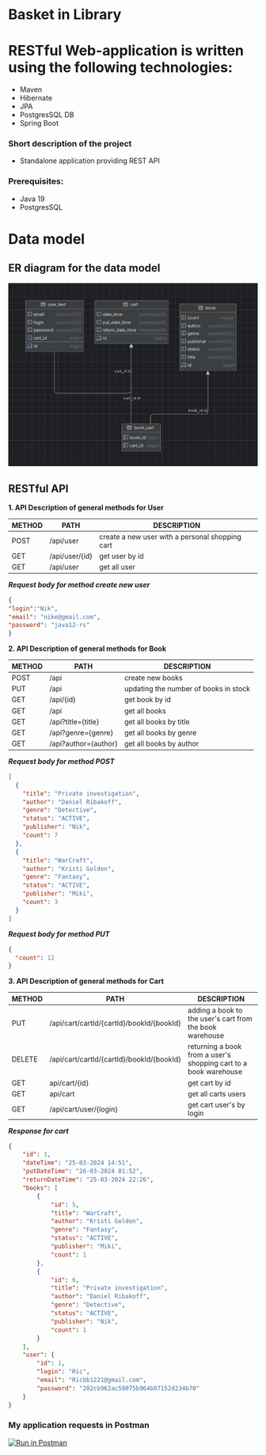 # Basket in Library

# RESTful Web-application is written using the following technologies:

- Maven
- Hibernate
- JPA
- PostgresSQL DB
- Spring Boot

### Short description of the project

- Standalone application providing REST API

### Prerequisites:

- Java 19
- PostgresSQL

# Data model

## ER diagram for the data model

![Tables Library.jpg](src%2Fmain%2Fresources%2Fimage%2FTables%20Library.jpg)

## RESTful API

**1. API Description of general methods for User**

 METHOD | PATH           | DESCRIPTION                                          
--------|----------------|------------------------------------------------------
 POST    | /api/user      | create a new user with a personal shopping cart                                      
 GET    | /api/user/{id} | get user by id                                     
 GET    | /api/user      | get all user                                      

___Request body for method create new user___
```json
{
"login":"Nik",
"email": "nike@gmail.com",
"password": "java12-rs"
}
```

**2. API Description of general methods for Book**

 METHOD | PATH                 | DESCRIPTION            
--------|----------------------|------------------------
 POST   | /api                 | create new books    
 PUT   | /api                 | updating the number of books in stock     
 GET   | /api/{id}            | get book by id     
 GET   | /api                 | get all books
 GET   | /api?title={title}   | get all books by title
 GET   | /api?genre={genre}   | get all books by genre
 GET   | /api?author={author} | get all books by author

___Request body for method POST___

```json
[
  {
    "title": "Private investigation",
    "author": "Daniel Ribakoff",
    "genre": "Detective",
    "status": "ACTIVE",
    "publisher": "Nik",
    "count": 7
  },
  {
    "title": "WarCraft",
    "author": "Kristi Golden",
    "genre": "Fantasy",
    "status": "ACTIVE",
    "publisher": "Miki",
    "count": 3
  }
]

```

___Request body for method PUT___

```json
{
  "count": 12
}

```

**3. API Description of general methods for Cart**

 METHOD | PATH                                      | DESCRIPTION         
--------|-------------------------------------------|---------------------
 PUT    | /api/cart/cartId/{cartId}/bookId/{bookId} | adding a book to the user's cart from the book warehouse 
 DELETE    | /api/cart/cartId/{cartId}/bookId/{bookId} | returning  a book from a user's shopping cart to a book warehouse 
 GET    | api/cart/{id}                              | get cart by id  
 GET    | api/cart                                  | get all carts users 
 GET    | /api/cart/user/{login}                    | get cart user's by login 

___Response for cart___

````json
{
    "id": 1,
    "dateTime": "25-03-2024 14:51",
    "putDateTime": "26-03-2024 01:52",
    "returnDateTime": "25-03-2024 22:26",
    "books": [
        {
            "id": 5,
            "title": "WarCraft",
            "author": "Kristi Golden",
            "genre": "Fantasy",
            "status": "ACTIVE",
            "publisher": "Miki",
            "count": 1
        },
        {
            "id": 6,
            "title": "Private investigation",
            "author": "Daniel Ribakoff",
            "genre": "Detective",
            "status": "ACTIVE",
            "publisher": "Nik",
            "count": 1
        }
    ],
    "user": {
        "id": 1,
        "login": "Ric",
        "email": "Ricbb1221@gmail.com",
        "password": "202cb962ac59075b964b07152d234b70"
    }
}
````

### My application requests in Postman

[![Run in Postman](https://run.pstmn.io/button.svg)](https://app.getpostman.com/run-collection/d9af219fea3fe665c736?action=collection%2Fimport)
  
